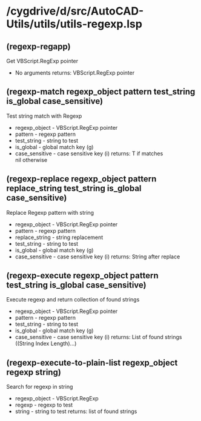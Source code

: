 # /cygdrive/d/src/AutoCAD-Utils/utils/utils-regexp.lsp
## (regexp-regapp)
Get VBScript.RegExp pointer
* No arguments
returns: VBScript.RegExp pointer
## (regexp-match regexp_object pattern test_string is_global case_sensitive)
Test string match with Regexp
* regexp_object - VBScript.RegExp pointer
* pattern - regexp pattern
* test_string - string to test
* is_global - global match key (g)
* case_sensitive - case sensitive key (i)
returns: T if matches <br/> nil otherwise
## (regexp-replace regexp_object pattern replace_string test_string is_global case_sensitive)
Replace Regexp pattern with string
* regexp_object - VBScript.RegExp pointer
* pattern - regexp pattern
* replace_string - string replacement
* test_string - string to test
* is_global - global match key (g)
* case_sensitive - case sensitive key (i)
returns: String after replace
## (regexp-execute regexp_object pattern test_string is_global case_sensitive)
Execute regexp and return collection of found strings
* regexp_object - VBScript.RegExp pointer
* pattern - regexp pattern
* test_string - string to test
* is_global - global match key (g)
* case_sensitive - case sensitive key (i)
returns: List of found strings ((String Index Length)...)
## (regexp-execute-to-plain-list regexp_object regexp string)
Search for regexp in string
* regexp_object - VBScript.RegExp
* regexp - regexp to test
* string - string to test
returns: list of found strings
